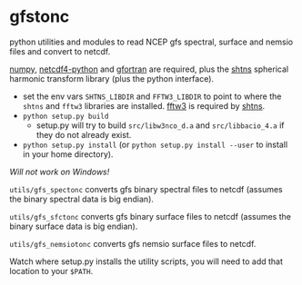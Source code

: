 # gfstonc
python utilities and modules to read NCEP gfs spectral, surface and nemsio files and convert to netcdf.

[numpy](http://numpy.org), [netcdf4-python](https://github.com/Unidata/netcdf4-python) and
[gfortran](https://gcc.gnu.org/wiki/GFortran) are required, 
plus the [shtns](https://bitbucket.org/nschaeff/shtns) spherical harmonic transform
library (plus the python interface).

* set the env vars `SHTNS_LIBDIR` and `FFTW3_LIBDIR` to point to where the `shtns` and `fftw3` 
libraries are installed.  [fftw3](http://www.fftw.org) is required by [shtns](https://bitbucket.org/nschaeff/shtns).
* `python setup.py build`
   - setup.py will try to build `src/libw3nco_d.a`  and `src/libbacio_4.a` if they do not
already exist. 
* `python setup.py install` (or `python setup.py install --user` to install in your 
home directory).

*Will not work on Windows!*

`utils/gfs_spectonc` converts gfs binary spectral files to netcdf (assumes the binary spectral data is big endian).

`utils/gfs_sfctonc` converts gfs binary surface files to netcdf (assumes the binary surface data is big endian).

`utils/gfs_nemsiotonc` converts gfs nemsio surface files to netcdf.

Watch where setup.py installs the utility scripts, you will need to add that location to your `$PATH`.

